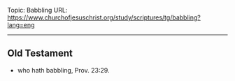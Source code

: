 Topic: Babbling
URL: https://www.churchofjesuschrist.org/study/scriptures/tg/babbling?lang=eng

---

## Old Testament

- who hath babbling, Prov. 23:29.

